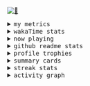 [![🐙](https://hits.seeyoufarm.com/api/count/incr/badge.svg?url=https%3A%2F%2Fgithub.com%2Fktnkk%2Fhit-counter&count_bg=%23070707&title_bg=%23070707&icon=&icon_color=%23E7E7E7&title=visitors&edge_flat=true)](https://hits.seeyoufarm.com)

<details>
  <summary> <samp>my metrics</samp></summary>
  
  <br>
  
 ![🐳](https://github.com/kkhys/kkhys/blob/main/github-metrics.svg)
  
  ***
</details>

<details>
  <summary> <samp>wakaTime stats</samp></summary>
  
  <br>
  
<!--START_SECTION:waka-->
![Code Time](http://img.shields.io/badge/Code%20Time-4%2C242%20hrs%209%20mins-blue)

**🐱 My GitHub Data** 

> 📦 5.1 MB Used in GitHub's Storage 
 > 
> 💼 Opted to Hire
 > 
> 📜 9 Public Repositories 
 > 
> 🔑 23 Private Repositories 
 > 
**I'm an Early 🐤** 

```text
🌞 Morning                6338 commits        ████████░░░░░░░░░░░░░░░░░   30.14 % 
🌆 Daytime                5069 commits        ██████░░░░░░░░░░░░░░░░░░░   24.10 % 
🌃 Evening                7878 commits        █████████░░░░░░░░░░░░░░░░   37.46 % 
🌙 Night                  1744 commits        ██░░░░░░░░░░░░░░░░░░░░░░░   08.29 % 
```
📅 **I'm Most Productive on Sunday** 

```text
Monday                   2968 commits        ████░░░░░░░░░░░░░░░░░░░░░   14.11 % 
Tuesday                  3146 commits        ████░░░░░░░░░░░░░░░░░░░░░   14.96 % 
Wednesday                2933 commits        ███░░░░░░░░░░░░░░░░░░░░░░   13.95 % 
Thursday                 2810 commits        ███░░░░░░░░░░░░░░░░░░░░░░   13.36 % 
Friday                   3028 commits        ████░░░░░░░░░░░░░░░░░░░░░   14.40 % 
Saturday                 2850 commits        ███░░░░░░░░░░░░░░░░░░░░░░   13.55 % 
Sunday                   3294 commits        ████░░░░░░░░░░░░░░░░░░░░░   15.66 % 
```


📊 **This Week I Spent My Time On** 

```text
🕑︎ Time Zone: Asia/Tokyo

💬 Programming Languages: 
Other                    49 hrs 28 mins      ████████████████░░░░░░░░░   64.70 % 
TypeScript               6 hrs 38 mins       ██░░░░░░░░░░░░░░░░░░░░░░░   08.69 % 
Java                     5 hrs 23 mins       ██░░░░░░░░░░░░░░░░░░░░░░░   07.05 % 
MDX                      5 hrs 22 mins       ██░░░░░░░░░░░░░░░░░░░░░░░   07.04 % 
HTML                     3 hrs 7 mins        █░░░░░░░░░░░░░░░░░░░░░░░░   04.08 % 

🔥 Editors: 
Chrome                   49 hrs 44 mins      ████████████████░░░░░░░░░   65.05 % 
WebStorm                 12 hrs 43 mins      ████░░░░░░░░░░░░░░░░░░░░░   16.64 % 
IntelliJ IDEA            11 hrs 26 mins      ████░░░░░░░░░░░░░░░░░░░░░   14.97 % 
Intellijidea             1 hr 23 mins        ░░░░░░░░░░░░░░░░░░░░░░░░░   01.81 % 
DataGrip                 1 hr 10 mins        ░░░░░░░░░░░░░░░░░░░░░░░░░   01.53 % 

💻 Operating System: 
Mac                      76 hrs 28 mins      █████████████████████████   100.00 % 
```


 Last Updated on 2024/07/27 18:39:00 UTC
<!--END_SECTION:waka-->
  
  ***
</details>


<details>
  <summary> <samp>now playing</samp></summary>
  
  <br>
 
 [![🐟](https://spotify-github-profile.vercel.app/api/view?uid=31ryofms4dnv7mrohhepo4c4zgqu&cover_image=true&theme=default&show_offline=false&background_color=121212&bar_color=53b14f&bar_color_cover=false)](https://open.spotify.com/user/31ryofms4dnv7mrohhepo4c4zgqu)
  
  ***
</details>

<details>
  <summary> <samp>github readme stats</samp></summary>
  
  <br>
  
 <p align="left"> 
  <img alt="🐠" src="https://github-readme-stats.vercel.app/api?username=kkhys&count_private=true&show_icons=true&theme=dark&include_all_commits=true" />
  <img alt="🐟" src="https://github-readme-stats.vercel.app/api/top-langs/?username=kkhys&layout=compact&theme=dark&langs_count=10&hide=HTML,CSS,SCSS" />
</p>
  
  ***
</details>

<details>
  <summary> <samp>profile trophies</samp></summary>
  
  <br>
  
  [![🐬](https://github-profile-trophy.vercel.app/?username=kkhys&rank=SECRET,SSS,SS,S,AAA,AA,A&theme=darkhub&row=1&margin-w=10&no-bg=true)](https://github.com/ryo-ma/github-profile-trophy)
  
  ***
</details>

<details>
  <summary> <samp>summary cards</samp></summary>
  
  <br>
  
  ![🐋](https://github-profile-summary-cards.vercel.app/api/cards/profile-details?username=kkhys&theme=github_dark)
  ![🦑](https://github-profile-summary-cards.vercel.app/api/cards/repos-per-language?username=kkhys&theme=github_dark)
  ![🦭](https://github-profile-summary-cards.vercel.app/api/cards/most-commit-language?username=kkhys&theme=github_dark)
  ![🦀](https://github-profile-summary-cards.vercel.app/api/cards/stats?username=kkhys&theme=github_dark)
  ![🦈](https://github-profile-summary-cards.vercel.app/api/cards/productive-time?username=kkhys&theme=github_dark)
  
  ***
</details>

<details>
  <summary> <samp>streak stats</samp></summary>
  
  <br>
  
  [![🐠](http://github-readme-streak-stats.herokuapp.com?user=kkhys&theme=dark)](https://git.io/streak-stats)
  
  ***
</details>

<details>
  <summary> <samp>activity graph</samp></summary>
  
  <br>
  
  [![🐡](https://github-readme-activity-graph.vercel.app/graph?username=kkhys&theme=xcode)](https://github.com/ashutosh00710/github-readme-activity-graph)
  
  ***
</details>
